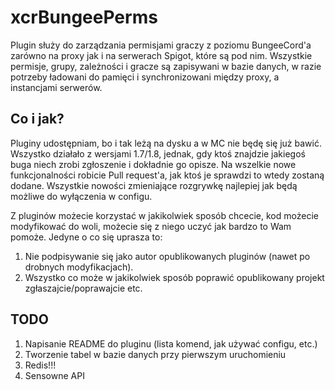 # xcrBungeePerms

Plugin służy do zarządzania permisjami graczy z poziomu BungeeCord'a zarówno na proxy jak i na serwerach Spigot, które są pod nim. Wszystkie permisje, grupy, zależności i gracze są zapisywani w bazie danych, w razie potrzeby ładowani do pamięci i synchronizowani między proxy, a instancjami serwerów.

## Co i jak?

Pluginy udostępniam, bo i tak leżą na dysku a w MC nie będę się już bawić. Wszystko działało z wersjami 1.7/1.8, jednak, gdy ktoś znajdzie jakiegoś buga niech zrobi zgłoszenie i dokładnie go opisze. Na wszelkie nowe funkcjonalności robicie Pull request'a, jak ktoś je sprawdzi to wtedy zostaną dodane. Wszystkie nowości zmieniające rozgrywkę najlepiej jak będą możliwe do wyłączenia w configu.

Z pluginów możecie korzystać w jakikolwiek sposób chcecie, kod możecie modyfikować do woli, możecie się z niego uczyć jak bardzo to Wam pomoże. Jedyne o co się uprasza to:
1. Nie podpisywanie się jako autor opublikowanych pluginów (nawet po drobnych modyfikacjach).
2. Wszystko co może w jakikolwiek sposób poprawić opublikowany projekt zgłaszajcie/poprawajcie etc.

## TODO
1. Napisanie README do pluginu (lista komend, jak używać configu, etc.)
2. Tworzenie tabel w bazie danych przy pierwszym uruchomieniu
3. Redis!!!
4. Sensowne API
